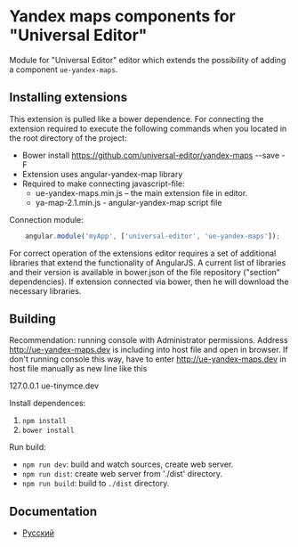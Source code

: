 # Yandex maps components for "Universal Editor"

Module for "Universal Editor" editor which extends the possibility of adding a component `ue-yandex-maps`.

## Installing extensions

This extension is pulled like a bower dependence. For connecting the extension required to execute
the following commands when you located in the root directory of the project:


* Bower install https://github.com/universal-editor/yandex-maps --save -F
* Extension uses angular-yandex-map library
* Required to make connecting javascript-file:
  * ue-yandex-maps.min.js – the main extension file in editor.
  * ya-map-2.1.min.js - angular-yandex-map script file

Connection module:

```javascript
    angular.module('myApp', ['universal-editor', 'ue-yandex-maps']);
```

For correct operation of the extensions editor requires a set of additional libraries that extend the functionality of AngularJS.
A current list of libraries and their version is available in bower.json of the file repository ("section" dependencies). If
extension connected via bower, then he will download the necessary libraries.

## Building

Recommendation: running console with Administrator permissions. Address http://ue-yandex-maps.dev is including into host file and open in browser.
If don't running console this way, have to enter http://ue-yandex-maps.dev in host file manually as new line like this

127.0.0.1 ue-tinymce.dev

Install dependences:

1. `npm install`
1. `bower install`

Run build:

* `npm run dev`: build and watch sources, create web server. 
* `npm run dist`: create web server from './dist' directory.
* `npm run build`: build to `./dist` directory.

## Documentation

* [Русский](docs/ru/README.md)
